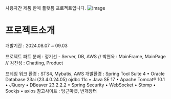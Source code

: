 사용자간 제품 판매 플랫폼 프로젝트입니다.
![image](https://github.com/user-attachments/assets/81a1cd45-e816-4d27-8c3a-ce3c3a119186)

# 프로젝트소개

개발기간 : 2024.08.07 ~ 09.03

프로젝트 파트 분배 : 정기선 - Server, DB, AWS // 박현옥 : MainFrame, MainPage // 김진성 : Chatting, Product 

프레임 워크 환경 : STS4, Mybatis, AWS
개발환경 : Spring Tool Suite 4 • Oracle Database 23ai (23.4.0.24.05) ojdbc 11c • Java SE 17 • Apache Tomcat® 10.1 • JQuery • DBeaver 23.2.2.2 • Spring Security • WebSocket • Stomp • Sockjs • axios
참고사이트 : 당근마켓, 번개장터

